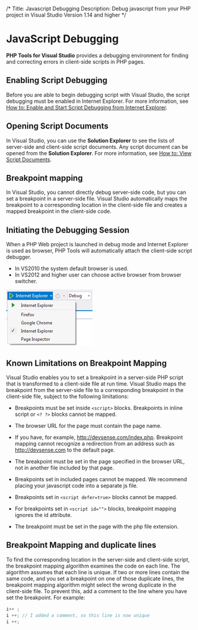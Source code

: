 /*
Title: Javascript Debugging
Description: Debug javascript from your PHP project in Visual Studio
Version 1.14 and higher
*/

# JavaScript Debugging

**PHP Tools for Visual Studio** provides a debugging environment for finding and correcting errors in client-side scripts in PHP pages.

## Enabling Script Debugging

Before you are able to begin debugging script with Visual Studio, the script debugging must be enabled in Internet Explorer. For more information, see [How to: Enable and Start Script Debugging from Internet Explorer](http://msdn.microsoft.com/en-us/library/z959x58c.aspx).

## Opening Script Documents

In Visual Studio, you can use the **Solution Explorer** to see the lists of server-side and client-side script documents. Any script document can be opened from the **Solution Explorer**. For more information, see [How to: View Script Documents](http://msdn.microsoft.com/en-us/library/bb385621.aspx).

## Breakpoint mapping

In Visual Studio, you cannot directly debug server-side code, but you can set a breakpoint in a server-side file. Visual Studio automatically maps the breakpoint to a corresponding location in the client-side file and creates a mapped breakpoint in the client-side code.

## Initiating the Debugging Session

When a PHP Web project is launched in debug mode and Internet Explorer is used as browser, PHP Tools will automatically attach the client-side script debugger.

- In VS2010 the system default browser is used. 
- In VS2012 and higher user can choose active browser from browser switcher.

![Browser Switcher](imgs/javascript-browser-switcher.png)

## Known Limitations on Breakpoint Mapping

Visual Studio enables you to set a breakpoint in a server-side PHP script that is transformed to a client-side file at run time. Visual Studio maps the breakpoint from the server-side file to a corresponding breakpoint in the client-side file, subject to the following limitations:

- Breakpoints must be set inside `<script>` blocks. Breakpoints in inline script or `<? ?>` blocks cannot be mapped.

- The browser URL for the page must contain the page name. 

- If you have, for example, http://devsense.com/index.php. Breakpoint mapping cannot recognize a redirection from an address such as http://devsense.com to the default page.

- The breakpoint must be set in the page specified in the browser URL, not in another file included by that page. 

- Breakpoints set in included pages cannot be mapped. We recommend placing your javascript code into a separate js file.

- Breakpoints set in `<script defer=true>` blocks cannot be mapped.

- For breakpoints set in `<script id="">` blocks, breakpoint mapping ignores the id attribute.

- The breakpoint must be set in the page with the php file extension.

## Breakpoint Mapping and duplicate lines

To find the corresponding location in the server-side and client-side script, the breakpoint mapping algorithm examines the code on each line. The algorithm assumes that each line is unique. If two or more lines contain the same code, and you set a breakpoint on one of those duplicate lines, the breakpoint mapping algorithm might select the wrong duplicate in the client-side file. To prevent this, add a comment to the line where you have set the breakpoint. For example:

```js
i++ ;
i ++; // I added a comment, so this line is now unique
i ++;
```

